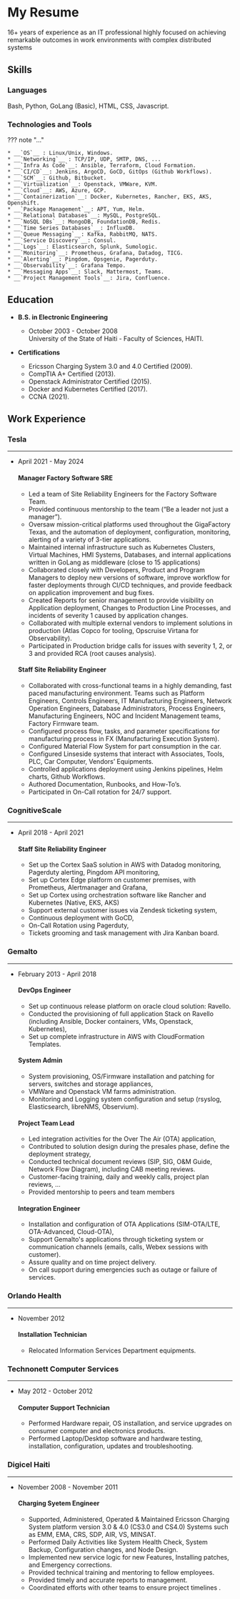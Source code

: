 # My Resume

16+ years of experience as an IT professional highly focused on achieving remarkable outcomes in work environments with complex distributed systems

## Skills

### Languages

Bash, Python, GoLang (Basic), HTML, CSS, Javascript.

### Technologies and Tools

??? note "..."

    * __`OS`__ : Linux/Unix, Windows.
    * __`Networking`__ : TCP/IP, UDP, SMTP, DNS, ...
    * __`Infra As Code`__: Ansible, Terraform, Cloud Formation.
    * __`CI/CD`__: Jenkins, ArgoCD, GoCD, GitOps (Github Workflows).
    * __`SCM`__: Github, Bitbucket.
    * __`Virtualization`__: Openstack, VMWare, KVM.
    * __`Cloud`__: AWS, Azure, GCP.
    * __`Containerization`__: Docker, Kubernetes, Rancher, EKS, AKS, Openshift.
    * __`Package Management`__: APT, Yum, Helm.
    * __`Relational Databases`__: MySQL, PostgreSQL.
    * __`NoSQL DBs`__: MongoDB, FoundationDB, Redis.
    * __`Time Series Databases`__: InfluxDB.
    * __`Queue Messaging`__: Kafka, RabbitMQ, NATS.
    * __`Service Discovery`__: Consul.
    * __`Logs`__: Elasticsearch, Splunk, Sumologic.
    * __`Monitoring`__: Prometheus, Grafana, Datadog, TICG.
    * __`Alerting`__: Pingdom, Opsgenie, Pagerduty.
    * __`Observability`__: Grafana Tempo.
    * __`Messaging Apps`__: Slack, Mattermost, Teams.
    * __`Project Management Tools`__: Jira, Confluence.

## Education


* __B.S. in Electronic Engineering__  
    * October 2003 - October 2008  
    University of the State of Haiti - Faculty of Sciences, HAITI.

* __Certifications__

    * Ericsson Charging System 3.0 and 4.0 Certified (2009).
    * CompTIA A+ Certified (2013).
    * Openstack Administrator Certified (2015). 
    * Docker and Kubernetes Certified (2017).
    * CCNA (2021).

## Work Experience

### Tesla
---

* April 2021 - May 2024

    #### Manager Factory Software SRE

    * Led a team of Site Reliability Engineers for the Factory Software Team. 
    * Provided continuous mentorship to the team (“Be a leader not just a manager”).
    * Oversaw mission-critical platforms used throughout the GigaFactory Texas, and  the automation of deployment, configuration, monitoring, alerting of a variety of 3-tier applications.
    * Maintained internal infrastructure such as Kubernetes Clusters, Virtual Machines, HMI Systems, Databases, and internal applications written in GoLang as middleware (close to 15 applications)
    * Collaborated closely with Developers, Product and Program Managers to deploy new versions of software, improve workflow for faster deployments through   CI/CD techniques, and provide feedback on application improvement and bug fixes.
    * Created Reports for senior management to provide visibility on Application deployment, Changes to Production Line Processes, and incidents of severity 1 caused by application changes.
    * Collaborated with multiple external vendors to implement solutions in production (Atlas Copco for tooling, Opscruise Virtana for Observability).
    * Participated in Production bridge calls for issues with severity 1, 2, or 3 and provided RCA (root causes analysis).

    #### Staff Site Reliability Engineer

    * Collaborated with cross-functional teams in a highly demanding, fast paced manufacturing environment. Teams such as Platform Engineers, Controls Engineers, IT Manufacturing Engineers, Network Operation Engineers, Database Administrators, Process Engineers, Manufacturing Engineers, NOC and Incident Management teams, Factory Firmware team.
    * Configured process flow, tasks, and parameter specifications for manufacturing process in FX (Manufacturing Execution System).
    * Configured Material Flow System for part consumption in the car.
    * Configured Linseside systems that interact with Associates, Tools, PLC, Car Computer, Vendors’ Equipments.
    * Controlled applications deployment using Jenkins pipelines, Helm charts, Github Workflows.
    * Authored Documentation, Runbooks, and How-To’s.
    * Participated in On-Call rotation for 24/7 support.


### CognitiveScale
---

* April 2018 - April 2021

    #### Staff Site Reliability Engineer

    * Set up the Cortex SaaS solution in AWS with Datadog monitoring, Pagerduty alerting, Pingdom API monitoring, 
    * Set up Cortex Edge platform on customer premises, with Prometheus, Alertmanager and Grafana,
    * Set up Cortex using orchestration software like Rancher and Kubernetes (Native, EKS, AKS)
    * Support external customer issues via Zendesk ticketing system,
    * Continuous deployment with GoCD,
    * On-Call Rotation using Pagerduty,
    * Tickets grooming and task management with Jira Kanban board.

### Gemalto
---

* February 2013 - April 2018

    #### DevOps Engineer

    * Set up continuous release platform on oracle cloud solution: Ravello.
    * Conducted the provisioning of full application Stack on Ravello (including Ansible, Docker containers, VMs, Openstack, Kubernetes),
    * Set up complete infrastructure in AWS with CloudFormation Templates.

    #### System Admin

    * System provisioning, OS/Firmware installation and patching for servers, switches and storage appliances,
    * VMWare and Openstack VM farms administration.
    * Monitoring and Logging system configuration and setup (rsyslog, Elasticsearch, libreNMS, Observium).

    #### Project Team Lead

    * Led integration activities for the Over The Air (OTA) application,
    * Contributed to solution design during the presales phase, define the deployment strategy,
    * Conducted technical document reviews (SIP, SIG, O&M Guide, Network Flow Diagram), including CAB meeting reviews.
    * Customer-facing training, daily and weekly calls, project plan reviews, …
    * Provided mentorship to peers and team members

    #### Integration Engineer

    * Installation and configuration of OTA Applications (SIM-OTA/LTE, OTA-Advanced, Cloud-OTA),
    * Support Gemalto's applications through ticketing system or communication channels (emails, calls, Webex sessions with customer). 
    * Assure quality and on time project delivery.
    * On call support during emergencies such as outage or failure of services.

### Orlando Health
---

* November 2012

    #### Installation Technician
    
    * Relocated Information Services Department equipments.

### Technonett Computer Services
---

* May 2012 - October 2012

    #### Computer Support Technician

    * Performed Hardware repair, OS installation, and service upgrades on consumer computer and electronics products.
    * Performed Laptop/Desktop software and hardware testing, installation, configuration, updates and troubleshooting.

### Digicel Haiti
---

* November 2008 - November 2011

    #### Charging Syetem Engineer

    * Supported, Administered, Operated & Maintained Ericsson Charging System platform version 3.0 & 4.0 (CS3.0 and CS4.0) Systems such as EMM, EMA, CRS, SDP, AIR, VS, MINSAT.
    * Performed Daily Activities like System Health Check, System Backup, Configuration changes, and Node Design.
    * Implemented new service logic for new Features, Installing patches, and Emergency corrections.
    * Provided technical training and mentoring to fellow employees.
    * Provided timely and accurate reports to management.
    * Coordinated efforts with other teams to ensure project timelines .


